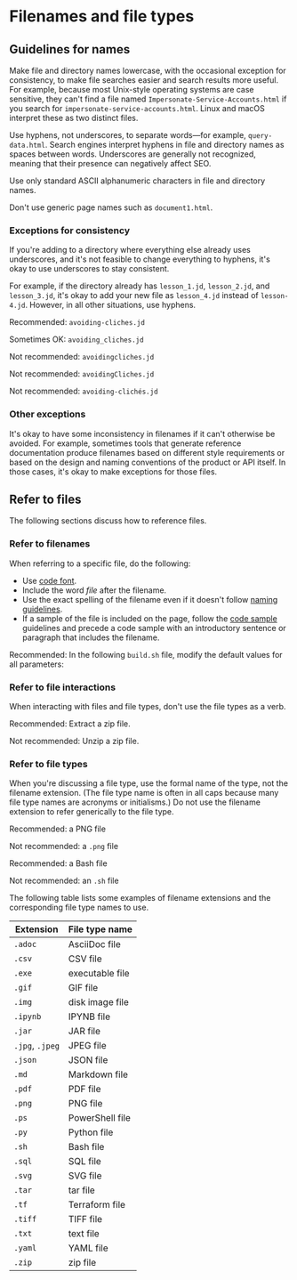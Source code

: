 





# Filenames and file types  



## Guidelines for names

Make file and directory names lowercase, with the occasional exception for consistency, to make file searches easier and search results more useful. For example, because most Unix-style operating systems are case sensitive, they can't find a file named `Impersonate-Service-Accounts.html` if you search for `impersonate-service-accounts.html`. Linux and macOS interpret these as two distinct files.

Use hyphens, not underscores, to separate words—for example,
`query-data.html`. Search engines interpret hyphens in file and directory names as spaces between words. Underscores are generally not recognized, meaning that their presence can negatively affect SEO.

Use only standard ASCII
alphanumeric characters in file and directory names.

Don't use generic page names such as `document1.html`.

### Exceptions for consistency

If you're adding to a directory where everything else already uses
underscores, and it's not feasible to change everything to hyphens, it's okay to
use underscores to stay consistent.

For example, if the directory already has `lesson_1.jd`,
`lesson_2.jd`, and `lesson_3.jd`, it's okay to add your
new file as `lesson_4.jd` instead of `lesson-4.jd`.
However, in all other situations, use hyphens.

Recommended: `avoiding-cliches.jd`

Sometimes OK: `avoiding_cliches.jd`

Not recommended: `avoidingcliches.jd`

Not recommended: `avoidingCliches.jd`

Not recommended: `avoiding-clichés.jd`

### Other exceptions

It's okay to have some inconsistency in filenames if it can't otherwise be
avoided. For example, sometimes tools that generate reference documentation
produce filenames based on different style requirements or based on the design
and naming conventions of the product or API itself. In those cases, it's okay
to make exceptions for those files.

## Refer to files

The following sections discuss how to reference files.

### Refer to filenames

When referring to a specific file, do the following:

* Use [code font](/style/code-in-text).
* Include the word *file* after the filename.
* Use the exact spelling of the filename even if it doesn't follow
  [naming guidelines](#naming-guidelines).
* If a sample of the file is included on the page, follow the
  [code sample](/style/code-samples)
  guidelines and precede a code sample with an introductory sentence or paragraph that includes the
  filename.

Recommended: In the following
`build.sh` file, modify the default values for all parameters:

### Refer to file interactions

When interacting with files and file types, don't use the file types as a verb.

Recommended: Extract a zip file.

Not recommended: Unzip a zip file.

### Refer to file types

When you're discussing a file type, use the formal name of the type, not the filename extension.
(The file type name is often in all caps because many file type names are acronyms
or initialisms.) Do not use the filename extension to refer generically to the
file type.

Recommended: a PNG file

Not recommended: a `.png`
file

Recommended: a Bash file

Not recommended: an `.sh`
file

The following table lists some examples of filename extensions and the
corresponding file type names to use.

| Extension | File type name |
| --- | --- |
| `.adoc` | AsciiDoc file |
| `.csv` | CSV file |
| `.exe` | executable file |
| `.gif` | GIF file |
| `.img` | disk image file |
| `.ipynb` | IPYNB file |
| `.jar` | JAR file |
| `.jpg`, `.jpeg` | JPEG file |
| `.json` | JSON file |
| `.md` | Markdown file |
| `.pdf` | PDF file |
| `.png` | PNG file |
| `.ps` | PowerShell file |
| `.py` | Python file |
| `.sh` | Bash file |
| `.sql` | SQL file |
| `.svg` | SVG file |
| `.tar` | tar file |
| `.tf` | Terraform file |
| `.tiff` | TIFF file |
| `.txt` | text file |
| `.yaml` | YAML file |
| `.zip` | zip file |






